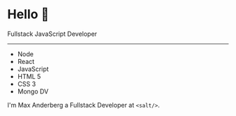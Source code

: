 # Hello 👋

Fullstack JavaScript Developer 

---

* Node
* React
* JavaScript
* HTML 5 
* CSS 3
* Mongo DV

I'm Max Anderberg a Fullstack Developer at `<salt/>`.


